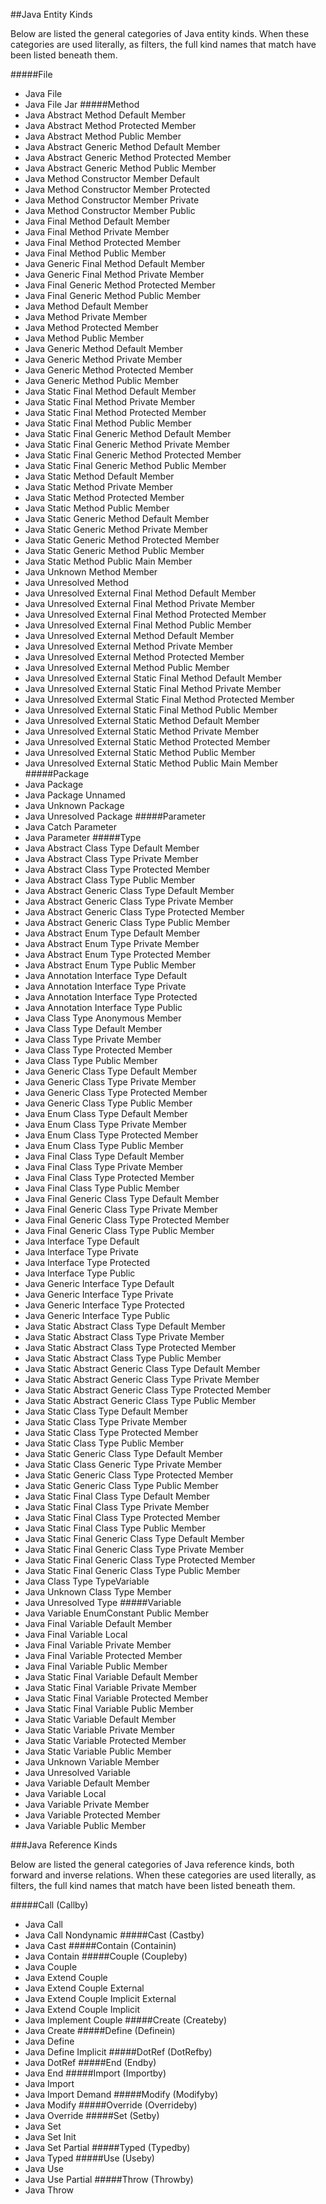 ##Java Entity Kinds

Below are listed the general categories of Java entity kinds. When these categories are used literally, as filters, the full kind names that match have been listed beneath them.

#####File
   - Java File
   - Java File Jar
#####Method
   - Java Abstract Method Default Member
   - Java Abstract Method Protected Member
   - Java Abstract Method Public Member
   - Java Abstract Generic Method Default Member
   - Java Abstract Generic Method Protected Member
   - Java Abstract Generic Method Public Member
   - Java Method Constructor Member Default
   - Java Method Constructor Member Protected
   - Java Method Constructor Member Private
   - Java Method Constructor Member Public
   - Java Final Method Default Member
   - Java Final Method Private Member
   - Java Final Method Protected Member
   - Java Final Method Public Member
   - Java Generic Final Method Default Member
   - Java Generic Final Method Private Member
   - Java Final Generic Method Protected Member
   - Java Final Generic Method Public Member
   - Java Method Default Member
   - Java Method Private Member
   - Java Method Protected Member
   - Java Method Public Member
   - Java Generic Method Default Member
   - Java Generic Method Private Member
   - Java Generic Method Protected Member
   - Java Generic Method Public Member
   - Java Static Final Method Default Member
   - Java Static Final Method Private Member
   - Java Static Final Method Protected Member
   - Java Static Final Method Public Member
   - Java Static Final Generic Method Default Member
   - Java Static Final Generic Method Private Member
   - Java Static Final Generic Method Protected Member
   - Java Static Final Generic Method Public Member
   - Java Static Method Default Member
   - Java Static Method Private Member
   - Java Static Method Protected Member
   - Java Static Method Public Member
   - Java Static Generic Method Default Member
   - Java Static Generic Method Private Member
   - Java Static Generic Method Protected Member
   - Java Static Generic Method Public Member
   - Java Static Method Public Main Member
   - Java Unknown Method Member
   - Java Unresolved Method
   - Java Unresolved External Final Method Default Member
   - Java Unresolved External Final Method Private Member
   - Java Unresolved External Final Method Protected Member
   - Java Unresolved External Final Method Public Member
   - Java Unresolved External Method Default Member
   - Java Unresolved External Method Private Member
   - Java Unresolved External Method Protected Member
   - Java Unresolved External Method Public Member
   - Java Unresolved External Static Final Method Default Member
   - Java Unresolved External Static Final Method Private Member
   - Java Unresolved Extermal Static Final Method Protected Member
   - Java Unresolved External Static Final Method Public Member
   - Java Unresolved External Static Method Default Member
   - Java Unresolved External Static Method Private Member
   - Java Unresolved External Static Method Protected Member
   - Java Unresolved External Static Method Public Member
   - Java Unresolved External Static Method Public Main Member
#####Package
   - Java Package
   - Java Package Unnamed
   - Java Unknown Package
   - Java Unresolved Package
#####Parameter
   - Java Catch Parameter
   - Java Parameter
#####Type
   - Java Abstract Class Type Default Member
   - Java Abstract Class Type Private Member
   - Java Abstract Class Type Protected Member
   - Java Abstract Class Type Public Member
   - Java Abstract Generic Class Type Default Member
   - Java Abstract Generic Class Type Private Member
   - Java Abstract Generic Class Type Protected Member
   - Java Abstract Generic Class Type Public Member
   - Java Abstract Enum Type Default Member
   - Java Abstract Enum Type Private Member
   - Java Abstract Enum Type Protected Member
   - Java Abstract Enum Type Public Member
   - Java Annotation Interface Type Default
   - Java Annotation Interface Type Private
   - Java Annotation Interface Type Protected
   - Java Annotation Interface Type Public
   - Java Class Type Anonymous Member
   - Java Class Type Default Member
   - Java Class Type Private Member
   - Java Class Type Protected Member
   - Java Class Type Public Member
   - Java Generic Class Type Default Member
   - Java Generic Class Type Private Member
   - Java Generic Class Type Protected Member
   - Java Generic Class Type Public Member
   - Java Enum Class Type Default Member
   - Java Enum Class Type Private Member
   - Java Enum Class Type Protected Member
   - Java Enum Class Type Public Member
   - Java Final Class Type Default Member
   - Java Final Class Type Private Member
   - Java Final Class Type Protected Member
   - Java Final Class Type Public Member
   - Java Final Generic Class Type Default Member
   - Java Final Generic Class Type Private Member
   - Java Final Generic Class Type Protected Member
   - Java Final Generic Class Type Public Member
   - Java Interface Type Default
   - Java Interface Type Private
   - Java Interface Type Protected
   - Java Interface Type Public
   - Java Generic Interface Type Default
   - Java Generic Interface Type Private
   - Java Generic Interface Type Protected
   - Java Generic Interface Type Public
   - Java Static Abstract Class Type Default Member
   - Java Static Abstract Class Type Private Member
   - Java Static Abstract Class Type Protected Member
   - Java Static Abstract Class Type Public Member
   - Java Static Abstract Generic Class Type Default Member
   - Java Static Abstract Generic Class Type Private Member
   - Java Static Abstract Generic Class Type Protected Member
   - Java Static Abstract Generic Class Type Public Member
   - Java Static Class Type Default Member
   - Java Static Class Type Private Member
   - Java Static Class Type Protected Member
   - Java Static Class Type Public Member
   - Java Static Generic Class Type Default Member
   - Java Static Class Generic Type Private Member
   - Java Static Generic Class Type Protected Member
   - Java Static Generic Class Type Public Member
   - Java Static Final Class Type Default Member
   - Java Static Final Class Type Private Member
   - Java Static Final Class Type Protected Member
   - Java Static Final Class Type Public Member
   - Java Static Final Generic Class Type Default Member
   - Java Static Final Generic Class Type Private Member
   - Java Static Final Generic Class Type Protected Member
   - Java Static Final Generic Class Type Public Member
   - Java Class Type TypeVariable
   - Java Unknown Class Type Member
   - Java Unresolved Type
#####Variable
   - Java Variable EnumConstant Public Member
   - Java Final Variable Default Member
   - Java Final Variable Local
   - Java Final Variable Private Member
   - Java Final Variable Protected Member
   - Java Final Variable Public Member
   - Java Static Final Variable Default Member
   - Java Static Final Variable Private Member
   - Java Static Final Variable Protected Member
   - Java Static Final Variable Public Member
   - Java Static Variable Default Member
   - Java Static Variable Private Member
   - Java Static Variable Protected Member
   - Java Static Variable Public Member
   - Java Unknown Variable Member
   - Java Unresolved Variable
   - Java Variable Default Member
   - Java Variable Local
   - Java Variable Private Member
   - Java Variable Protected Member
   - Java Variable Public Member


###Java Reference Kinds

Below are listed the general categories of Java reference kinds, both forward and inverse relations. When these categories are used literally, as filters, the full kind names that match have been listed beneath them.

#####Call (Callby)
   - Java Call
   - Java Call Nondynamic
#####Cast (Castby)
   - Java Cast
#####Contain (Containin)
   - Java Contain
#####Couple (Coupleby)
   - Java Couple
   - Java Extend Couple
   - Java Extend Couple External
   - Java Extend Couple Implicit External
   - Java Extend Couple Implicit
   - Java Implement Couple
#####Create (Createby)
   - Java Create
#####Define (Definein)
   - Java Define
   - Java Define Implicit
#####DotRef (DotRefby)
   - Java DotRef
#####End (Endby)
   - Java End
#####Import (Importby)
   - Java Import
   - Java Import Demand
#####Modify (Modifyby)
   - Java Modify
#####Override (Overrideby)
   - Java Override
#####Set (Setby)
   - Java Set
   - Java Set Init
   - Java Set Partial
#####Typed (Typedby)
   - Java Typed
#####Use (Useby)
   - Java Use
   - Java Use Partial
#####Throw (Throwby)
   - Java Throw
